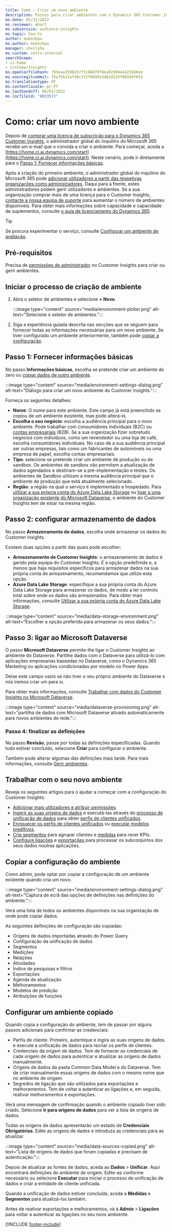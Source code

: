 ```yaml
---
title: Como – Criar um novo ambiente
description: Passos para criar ambientes com o Dynamics 365 Customer Insights.
ms.date: 05/31/2022
ms.reviewer: mhart
ms.subservice: audience-insights
ms.topic: how-to
author: mukeshpo
ms.author: mukeshpo
manager: shellyha
ms.custom: intro-internal
searchScope:
- ci-home
- customerInsights
ms.openlocfilehash: 795eaa3598257f5188070f6ea02d04e4423b66eb
ms.sourcegitcommit: f5af5613afd9c3f2f0695e2d62d225f0b504f033
ms.translationtype: HT
ms.contentlocale: pt-PT
ms.lasthandoff: 06/01/2022
ms.locfileid: "8833572"
---
```

# <a name="how-to-create-a-new-environment"></a>Como: criar um novo ambiente

Depois de [comprar uma licença de subscrição para o Dynamics 365 Customer Insights](paid-license.md), o administrador global do inquilino do Microsoft 365 recebe um e-mail que o convida a criar o ambiente. Para começar, aceda a [https://home.ci.ai.dynamics.com/start](https://home.ci.ai.dynamics.com/start). Neste cenário, pode ir diretamente para o [Passo 1: Fornecer informações básicas](#step-1-provide-basic-information).

Após a criação do primeiro ambiente, o administrador global do inquilino do Microsoft 365 pode [adicionar utilizadores a partir das respetivas organizações como administradores](permissions.md). Daqui para a frente, estes administradores podem gerir utilizadores e ambientes. Se a sua organização comprar mais de uma licença para o Customer Insights, [contacte a nossa equipa de suporte](https://go.microsoft.com/fwlink/?linkid=2079641) para aumentar o número de ambientes disponíveis. Para obter mais informações sobre capacidade e capacidade de suplementos, consulte [o guia de licenciamento do Dynamics 365](https://go.microsoft.com/fwlink/?LinkId=866544).

> [!TIP]
> Se procura experimentar o serviço, consulte [Configurar um ambiente de avaliação](trial-signup.md).

## <a name="prerequisites"></a>Pré-requisitos

Precisa de [permissões de administrador](permissions.md) no Customer Insights para criar ou gerir ambientes.

## <a name="start-the-environment-creation-process"></a>Iniciar o processo de criação de ambiente

1. Abra o seletor de ambientes e selecione **+ Novo**.
  
   :::image type="content" source="media/environment-picker.png" alt-text="Selecione o seletor de ambientes.":::

1. Siga a experiência guiada descrita nas secções que se seguem para fornecer todas as informações necessárias para um novo ambiente. Se tiver configurado um ambiente anteriormente, também pode [copiar a configuração](#copy-the-environment-configuration).

## <a name="step-1-provide-basic-information"></a>Passo 1: Fornecer informações básicas

No passo **Informações básicas**, escolha se pretende criar um ambiente do zero ou [copiar dados de outro ambiente](#copy-the-environment-configuration).

   :::image type="content" source="media/environment-settings-dialog.png" alt-text="Diálogo para criar um novo ambiente do Customer Insights.":::

Forneça os seguintes detalhes:

- **Nome**: O nome para este ambiente. Este campo já está preenchido se copiou de um ambiente existente, mas pode alterá-lo.
- **Escolha o seu negócio**: escolha a audiência principal para o novo ambiente. Pode trabalhar com consumidores individuais (B2C) ou [contas empresariais](work-with-business-accounts.md) (B2B). Se a sua organização fizer sobretudo negócios com indivíduos, como um revendedor ou uma loja de café, escolha consumidores individuais. No caso de a sua audiência principal ser outras empresas, tais como um fabricantes de automóveis ou uma empresa de papel, escolha contas empresariais.
- **Tipo**: selecione se pretende criar um ambiente de produção ou de sandbox. Os ambientes de sandbox não permitem a atualização de dados agendados e destinam-se a pré-implementação e testes. Os ambientes de Sandbox utilizam a mesma audiência principal que o ambiente de produção que está atualmente selecionado.
- **Região**: a região na qual o serviço é implementado e hospedado. Para [utilizar a sua própria conta do Azure Data Lake Storage](own-data-lake-storage.md) ou [ligar a uma organização existente do Microsoft Dataverse](customer-insights-dataverse.md), o ambiente do Customer Insights tem de estar na mesma região.

## <a name="step-2-configure-data-storage"></a>Passo 2: configurar armazenamento de dados

No passo **Armazenamento de dados**, escolha onde armazenar os dados do Customer Insights.

Existem duas opções a partir das quais pode escolher:

- **Armazenamento de Customer Insights**: o armazenamento de dados é gerido pela equipa do Customer Insights. É a opção predefinida e, a menos que haja requisitos específicos para armazenar dados na sua própria conta de armazenamento, recomendamos que utilize esta opção.
- **Azure Data Lake Storage**: especifique a sua própria conta do Azure Data Lake Storage para armazenar os dados, de modo a ter controlo total sobre onde os dados são armazenados. Para obter mais informações, consulte [Utilizar a sua própria conta do Azure Data Lake Storage](own-data-lake-storage.md).

:::image type="content" source="media/data-storage-environment.png" alt-text="Escolher a opção preferida para armazenar os seus dados.":::

## <a name="step-3-connect-to-microsoft-dataverse"></a>Passo 3: ligar ao Microsoft Dataverse

O passo **Microsoft Dataverse** permite-lhe ligar o Customer Insights ao ambiente do Dataverse. Partilhe dados com o Dataverse para utilizá-lo com aplicações empresarias baseadas no Dataverse, como o Dynamics 365 Marketing ou aplicações condicionadas por modelo no Power Apps.

Deixe este campo vazio se não tiver o seu próprio ambiente do Dataverse e nós iremos criar um para si.

Para obter mais informações, consulte [Trabalhar com dados do Customer Insights no Microsoft Dataverse](customer-insights-dataverse.md).

:::image type="content" source="media/dataverse-provisioning.png" alt-text="partilha de dados com Microsoft Dataverse ativado automaticamente para novos ambientes de rede.":::

### <a name="step-4-finalize-the-settings"></a>Passo 4: finalizar as definições

No passo **Revisão**, passe por todas as definições especificadas. Quando tudo estiver concluído, selecione **Criar** para configurar o ambiente.

Também pode alterar algumas das definições mais tarde. Para mais informações, consulte [Gerir ambientes](manage-environments.md).

## <a name="work-with-your-new-environment"></a>Trabalhar com o seu novo ambiente

Reveja os seguintes artigos para o ajudar a começar com a configuração do Customer Insights:

- [Adicionar mais utilizadores e atribuir permissões](permissions.md).
- [Ingerir as suas origens de dados](data-sources.md) e executá-las através do [processo de unificação de dados](data-unification.md) para obter [perfis de clientes unificados](customer-profiles.md).
- [Enriquecer os perfis de clientes unificados](enrichment-hub.md) ou [executar modelos preditivos](predictions-overview.md).
- [Crie segmentos](segments.md) para agrupar clientes e [medidas](measures.md) para rever KPIs.
- [Configure ligações](connections.md) e [exportações](export-destinations.md) para processar os subconjuntos dos seus dados noutras aplicações.

## <a name="copy-the-environment-configuration"></a>Copiar a configuração do ambiente

Como admin, pode optar por copiar a configuração de um ambiente existente quando cria um novo.

:::image type="content" source="media/environment-settings-dialog.png" alt-text="Captura de ecrã das opções de definições nas definições do ambiente.":::

Verá uma lista de todos os ambientes disponíveis na sua organização de onde pode copiar dados.

As seguintes definições de configuração são copiadas:

- Origens de dados importadas através do Power Query
- Configuração da unificação de dados
- Segmentos
- Medições
- Relações
- Atividades
- Índice de pesquisas e filtros
- Exportações
- Agenda de atualização
- Melhoramentos
- Modelos de predição
- Atribuições de funções

## <a name="set-up-a-copied-environment"></a>Configurar um ambiente copiado

Quando copia a configuração do ambiente, tem de passar por alguns passos adicionais para confirmar as credenciais:

- Perfis de cliente. Primeiro, autentique e ingira as suas origens de dados e execute a unificação de dados para recriar os perfis de clientes.
- Credenciais da origem de dados. Tem de fornecer as credenciais de cada origem de dados para autenticar e atualizar as origens de dados manualmente.
- Origens de dados da pasta Common Data Model e do Dataverse. Tem de criar manualmente essas origens de dados com o mesmo nome que no ambiente de origem.
- Segredos de ligação que são utilizados para exportações e melhoramentos. Tem de voltar a autenticar as ligações e, em seguida, reativar melhoramentos e exportações.

Verá uma mensagem de confirmação quando o ambiente copiado tiver sido criado. Selecione **Ir para origens de dados** para ver a lista de origens de dados.

Todas as origens de dados apresentarão um estado de **Credenciais Obrigatórias**. Edite as origens de dados e introduza as credenciais para as atualizar.

:::image type="content" source="media/data-sources-copied.png" alt-text="Lista de origens de dados que foram copiadas e precisam de autenticação.":::

Depois de atualizar as fontes de dados, aceda ao **Dados** > **Unificar**. Aqui encontrará definições do ambiente de origem. Edite-as conforme necessário ou selecione **Executar** para iniciar o processo de unificação de dados e criar a entidade de cliente unificada.

Quando a unificação de dados estiver concluída, aceda a **Medidas** e **Segmentos** para atualizá-los também.

Antes de reativar exportações e melhoramentos, vá à **Admin** > **Ligações** para voltar a autenticar as ligações no seu novo ambiente.

[!INCLUDE [footer-include](includes/footer-banner.md)]
